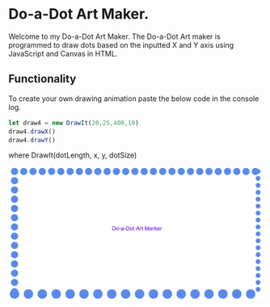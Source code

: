 # Do-a-Dot Art Maker.
<p align = 'left'>
Welcome to my Do-a-Dot Art Maker. The Do-a-Dot Art maker is programmed to draw dots based on the inputted X and Y axis using JavaScript and Canvas in HTML.
</p>

## Functionality
To create your own drawing animation paste the below code in the console log.
``` javascript
let draw4 = new DrawIt(20,25,400,10)
draw4.drawX()
draw4.drawY()
```
where DrawIt(dotLength, x, y, dotSize)

![alt text](https://github.com/astraughn5/drawing_project/blob/master/images/do-a-dot%20thumbnail.png)
